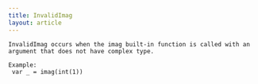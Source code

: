 ```yaml
---
title: InvalidImag
layout: article
---
```

<!-- Copyright 2023 The Go Authors. All rights reserved.
     Use of this source code is governed by a BSD-style
     license that can be found in the LICENSE file. -->

<!-- Code generated by generrordocs.go; DO NOT EDIT. -->

```
InvalidImag occurs when the imag built-in function is called with an
argument that does not have complex type.

Example:
 var _ = imag(int(1))
```

